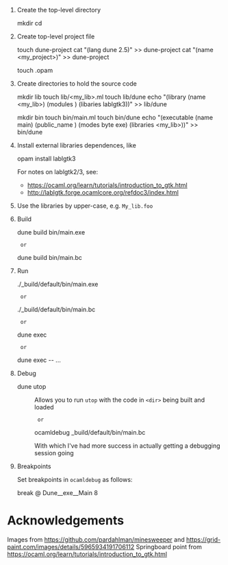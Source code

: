 1) Create the top-level directory

    mkdir <my-project>
    cd <my-project>

2) Create top-level project file

    touch dune-project
    cat "(lang dune 2.5)" >> dune-project
    cat "(name <my_project>)" >> dune-project

    touch <my-project>.opam

3) Create directories to hold the source code

    mkdir lib
    touch lib/<my_lib>.ml
    touch lib/dune
    echo "(library (name <my_lib>) (modules <file1> <file2> <file3>) (libaries lablgtk3))" >> lib/dune

    mkdir bin
    touch bin/main.ml
    touch bin/dune
    echo "(executable (name main) (public_name <my-project>) (modes byte exe) (libraries <my_lib>))" >> bin/dune

4) Install external libraries dependences, like

    opam install lablgtk3

   For notes on lablgtk2/3, see:
     * https://ocaml.org/learn/tutorials/introduction_to_gtk.html
     * http://lablgtk.forge.ocamlcore.org/refdoc3/index.html

5) Use the libraries by upper-case, e.g. `My_lib.foo`

6) Build

    dune build bin/main.exe

        or

    dune build bin/main.bc

7) Run

    ./_build/default/bin/main.exe

        or

    ./_build/default/bin/main.bc

        or

    dune exec <my-project>

        or

    dune exec -- <my-project> <arg1> ... <argn>

8) Debug

    dune utop <dir>

   Allows you to run `utop` with the code in `<dir>` being built and loaded

        or

    ocamldebug _build/default/bin/main.bc

   With which I've had more success in actually getting a debugging session going

9) Breakpoints

   Set breakpoints in `ocamldebug` as follows:

     break @ Dune__exe__Main 8

# Acknowledgements
Images from https://github.com/pardahlman/minesweeper and https://grid-paint.com/images/details/5965934191706112
Springboard point from https://ocaml.org/learn/tutorials/introduction_to_gtk.html
